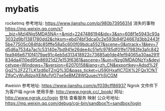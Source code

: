 # mybatis
rocketmq 参考地址: https://www.jianshu.com/p/980b73956314
消失的事物
https://mp.weixin.qq.com/s?__biz=MzI4Njg5MDA5NA==&mid=2247486194&idx=3&sn=608f1e5943c93a3032d9b11381780dd2&chksm=ebd74bf3dca0c2e593b94f24667d3bb2443f5be77505c084fdc85fffe58a5c600f09bdca5527&scene=0&xtrack=1&key=7d5d6a7534a7ac1c53140e7bd941e26dee4c51efc9785df01fe17983fe3a1c842fea946e6710f4179ae91c4eb5d313418922c73685ab1de4fef94065a30aa291f834da4110ed95e86921d27e153f6361&ascene=1&uin=Nzg0MDA0NzYx&devicetype=Windows+7&version=62070158&lang=zh_CN&exportkey=Adsd%2FGg2%2FZZTLK1zd6pTZnQ%3D&pass_ticket=iJ590HxafIC7DX%2FQx1CfkTZlfqCyWuRdzqXEiMu1VO7xe5eBMZ8WQuuecYhSjCGM

#weixin
参考地址: https://www.jianshu.com/p/f039cff86937
Ngrok 文件件下为客户端
ngrok 使用手册: http://www.ngrok.cc/_book/
网址:  http://www.ngrok.cc/login 登陆 查看服务 映射
公众号地址: https://mp.weixin.qq.com/debug/cgi-bin/sandbox?t=sandbox/login